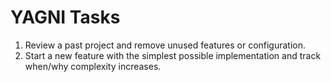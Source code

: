# YAGNI Tasks

1. Review a past project and remove unused features or configuration.
2. Start a new feature with the simplest possible implementation and track when/why complexity increases.
